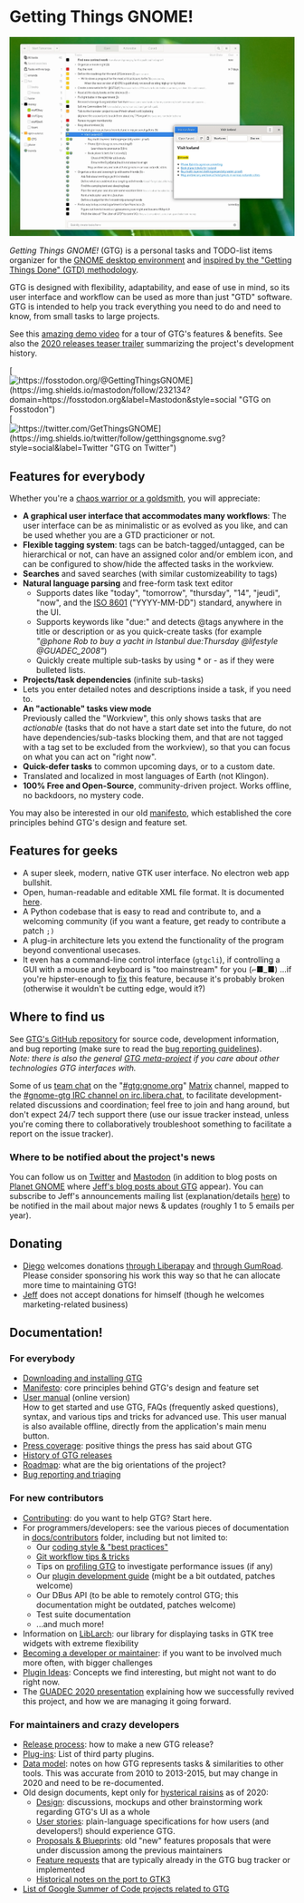 # Getting Things GNOME!

![](main_screenshot.webp "Screenshot of GTG main window")

*Getting Things GNOME!* (GTG) is a personal tasks and TODO-list items organizer for the [GNOME desktop environment](https://gnome.org)
and [inspired by the "Getting Things Done" (GTD) methodology][gtd-methodology].

[gtd-methodology]: https://fortintam.com/blog/a-secret-to-productivity-for-busy-individuals-with-chaotic-contexts/

GTG is designed with flexibility, adaptability, and ease of use in mind,
so its user interface and workflow can be used as more than just "GTD"
software. GTG is intended to help you track everything you need to do
and need to know, from small tasks to large projects.

See this [amazing demo video](https://www.youtube.com/watch?v=0u1hQxsIB1M) for a tour
of GTG's features & benefits.
See also the [2020 releases teaser trailer](https://www.youtube.com/watch?v=xrZ57bP_yCY)
summarizing the project's development history.

[![https://fosstodon.org/@GettingThingsGNOME](https://img.shields.io/mastodon/follow/232134?domain=https://fosstodon.org&label=Mastodon&style=social "GTG on Fosstodon")][gtg-mastodon]
[![https://twitter.com/GetThingsGNOME](https://img.shields.io/twitter/follow/getthingsgnome.svg?style=social&label=Twitter "GTG on Twitter")][gtg-twitter]

[gtg-twitter]: https://twitter.com/GetThingsGNOME
[gtg-mastodon]: https://fosstodon.org/@GettingThingsGNOME

## Features for everybody

Whether you're a [chaos warrior or a goldsmith](https://fortintam.com/blog/workers-typology-the-goldsmith-and-the-chaos-warrior/), you will appreciate:

- **A graphical user interface that accommodates many workflows**:
  The user interface can be as minimalistic or as evolved as you like,
  and can be used whether you are a GTD practicioner or not.
- **Flexible tagging system**: tags can be batch-tagged/untagged, can
  be hierarchical or not, can have an assigned color and/or emblem
  icon, and can be configured to show/hide the affected tasks in the
  workview.
- **Searches** and saved searches (with similar customizeability to
  tags)
- **Natural language parsing** and free-form task text editor
  - Supports dates like "today", "tomorrow", "thursday",
    "14", "jeudi", "now", and the [ISO 8601](https://imgs.xkcd.com/comics/iso_8601.png)
    ("YYYY-MM-DD") standard, anywhere in the UI.
  - Supports keywords like "due:" and detects @tags anywhere in
    the title or description or as you quick-create tasks (for
    example *"@phone Rob to buy a yacht in Istanbul due:Thursday
    @lifestyle @GUADEC_2008"*)
  - Quickly create multiple sub-tasks by using \* or - as if they
    were bulleted lists.
- **Projects/task dependencies** (infinite sub-tasks)
- Lets you enter detailed notes and descriptions inside a task, if you
  need to.
- **An "actionable" tasks view mode**  
  Previously called the "Workview", this only
  shows tasks that are *actionable* (tasks that do not have a start
  date set into the future, do not have dependencies/sub-tasks
  blocking them, and that are not tagged with a tag set to be excluded
  from the workview), so that you can focus on what you can act on
  "right now".
- **Quick-defer tasks** to common upcoming days, or to a custom date.
- Translated and localized in most languages of Earth (not Klingon).
- **100% Free and Open-Source**, community-driven project. Works
  offline, no backdoors, no mystery code.

You may also be interested in our old [manifesto](manifesto),
which established the core principles behind GTG's design and feature
set.

## Features for geeks
- A super sleek, modern, native GTK user interface.
  No electron web app bullshit.
- Open, human-readable and editable XML file format. It is documented
  [here](https://github.com/getting-things-gnome/gtg/blob/master/docs/contributors/file%20format.md).
- A Python codebase that is easy to read and contribute to, and a
  welcoming community (if you want a feature, get ready to contribute
  a patch `;)`
- A plug-in architecture lets you extend the functionality of the
  program beyond conventional usecases.
- It even has a command-line control interface (`gtgcli`), if
  controlling a GUI with a mouse and keyboard is "too mainstream"
  for you (⌐■\_■) \...if you're hipster-enough to
  [fix](https://github.com/getting-things-gnome/gtg/issues/418)
  this feature, because it's probably broken (otherwise it wouldn't
  be cutting edge, would it?)

## Where to find us

See [GTG's GitHub repository](https://github.com/getting-things-gnome/gtg/) for
source code, development information, and bug reporting (make sure to
read the [bug reporting guidelines](https://github.com/getting-things-gnome/gtg/blob/master/docs/contributors/bug%20reporting%20and%20triaging.md)).  
*Note: there is also the general [GTG meta-project](https://github.com/getting-things-gnome) if you care about other technologies GTG interfaces with.*

Some of us [team chat](https://imgs.xkcd.com/comics/team_chat.png) on the
"[#gtg:gnome.org](https://matrix.to/#/#gtg:gnome.org)"
[Matrix][gnome-matrix] channel, mapped to the [#gnome-gtg IRC channel on irc.libera.chat](irc://irc.libera.chat/gnome-gtg), to
facilitate development-related discussions and coordination; feel free
to join and hang around, but don't expect 24/7 tech support there (use
our issue tracker instead, unless you're coming there to
collaboratively troubleshoot something to facilitate a report on the
issue tracker).

[gnome-matrix]: https://handbook.gnome.org/get-in-touch/matrix.html

### Where to be notified about the project's news

You can follow us on [Twitter][gtg-twitter] and
[Mastodon][gtg-mastodon] (in
addition to blog posts on [Planet
GNOME](https://planet.gnome.org) where [Jeff\'s blog posts about
GTG](https://fortintam.com/blog/tag/gtg/) appear). You can
subscribe to Jeff\'s announcements mailing list (explanation/details
[here](https://fortintam.com/blog/2019-starting-an-email-list/))
to be notified in the mail about major news & updates (roughly 1 to 5
emails per year).

## Donating
- [Diego](/januz) welcomes donations [through Liberapay](https://liberapay.com/Januz/)
  and [through GumRoad](https://diegogangl.gumroad.com/l/xKJKx). Please
  consider sponsoring his work this way so that he can allocate more
  time to maintaining GTG!
- [Jeff](/JeffFortin) does not accept donations for
  himself (though he welcomes marketing-related business)

## Documentation!

<!-- Crickets -->

### For everybody

- [Downloading and installing GTG](install)
- [Manifesto](manifesto): core principles behind GTG\'s
  design and feature set
- [User manual](https://fortintam.com/gtg/user_manual/) (online version)  
  How to get started and use GTG, FAQs (frequently asked questions),
  syntax, and various tips and tricks for advanced use.
  This user manual is also available offline, directly from the
  application's main menu button.
- [Press coverage](press): positive things the press has
  said about GTG
- [History of GTG releases](release_names)
- [Roadmap](roadmap): what are the big orientations of the
  project?
- [Bug reporting and triaging](https://github.com/getting-things-gnome/gtg/blob/master/docs/contributors/bug%20reporting%20and%20triaging.md)

### For new contributors

- [Contributing](https://github.com/getting-things-gnome/gtg/blob/master/CONTRIBUTING.md):
  do you want to help GTG? Start here.
- For programmers/developers: see the various pieces of documentation
  in
  [docs/contributors](https://github.com/getting-things-gnome/gtg/tree/master/docs/contributors)
  folder, including but not limited to:
  - Our [coding style & \"best
    practices\"](https://github.com/getting-things-gnome/gtg/blob/master/docs/contributors/coding%20best%20practices.md)
  - [Git workflow tips &
    tricks](https://github.com/getting-things-gnome/gtg/blob/master/docs/contributors/git%20workflow%20tips.md)
  - Tips on [profiling
    GTG](https://github.com/getting-things-gnome/gtg/blob/master/docs/contributors/profiling%20GTG%20for%20performance.md)
    to investigate performance issues (if any)
  - Our [plugin development
    guide](https://github.com/getting-things-gnome/gtg/blob/master/docs/contributors/plugin%20development%20guide.md)
    (might be a bit outdated, patches welcome)
  - Our DBus API (to be able to remotely control GTG; this
    documentation might be outdated, patches welcome)
  - Test suite documentation
  - ...and much more!
- Information on
  [LibLarch](https://wiki.gnome.org/Projects/liblarch): our
  library for displaying tasks in GTK tree widgets with extreme
  flexibility
- [Becoming a developer or maintainer](https://github.com/getting-things-gnome/gtg/blob/master/docs/contributors/becoming%20a%20developer%20or%20maintainer.md):
  if you want to be involved much more often, with bigger challenges
- [Plugin Ideas](plugin_ideas): Concepts we find interesting,
  but might not want to do right now.
- The [GUADEC 2020 presentation](https://www.youtube.com/watch?v=TfGY3f3xZ_A)
  explaining how we successfully revived this project, and how we are
  managing it going forward.

### For maintainers and crazy developers

- [Release process](https://github.com/getting-things-gnome/gtg/blob/master/docs/contributors/release%20process%20and%20checklist.md): how to make a new GTG release?
- [Plug-ins](plugins): List of third party plugins.
- [Data model](data_model): notes on how GTG represents tasks
  & similarities to other tools. This was accurate from 2010 to
  2013-2015, but may change in 2020 and need to be re-documented.
- Old design documents, kept only for [hysterical
  raisins](https://en.wikipedia.org/wiki/Backward_compatibility)
  as of 2020:
  - [Design](design): discussions, mockups and other
    brainstorming work regarding GTG's UI as a whole
  - [User stories](user_stories): plain-language
    specifications for how users (and developers!) should experience
    GTG.
  - [Proposals & Blueprints](blueprints): old "new"
    features proposals that were under discussion among the previous
    maintainers
   - [Feature requests](feature_requests) that are
     typically already in the GTG bug tracker or implemented
   - [Historical notes on the port to GTK3](gtk3_port)
- [List of Google Summer of Code projects related to GTG](google_summer_of_code)

